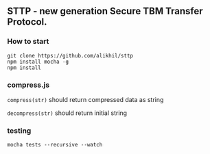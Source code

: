 ## STTP -  new generation Secure TBM Transfer Protocol.

### How to start

```
git clone https://github.com/alikhil/sttp
npm install mocha -g
npm install
```

### compress.js
`compress(str)` should return compressed data as string

`decompress(str)` should return initial string


### testing
`mocha tests --recursive --watch`
